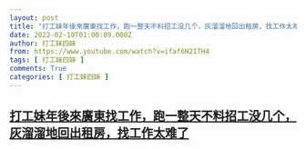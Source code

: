 ```yaml
---
layout: post
title: "打工妹年後來廣東找工作，跑一整天不料招工没几个，灰溜溜地回出租房，找工作太难了"
date: 2022-02-19T01:00:09.000Z
author: 打工妹四妹
from: https://www.youtube.com/watch?v=ifaf6N21TH4
tags: [ 打工妹四妹 ]
comments: True
categories: [ 打工妹四妹 ]
---
```

<!--1645232409000-->
[打工妹年後來廣東找工作，跑一整天不料招工没几个，灰溜溜地回出租房，找工作太难了](https://www.youtube.com/watch?v=ifaf6N21TH4)
------

<div>

</div>
